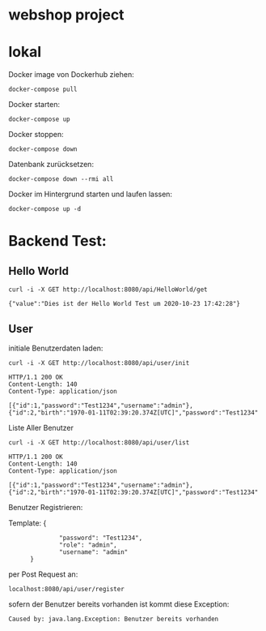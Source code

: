 # webshop project


# lokal

Docker image von Dockerhub ziehen:

    docker-compose pull 

Docker starten:
    
    docker-compose up


Docker stoppen:
    
    docker-compose down 


Datenbank zurücksetzen:

    docker-compose down --rmi all


Docker im Hintergrund starten und laufen lassen:

    docker-compose up -d
    
   
 # Backend Test:
 
 ## Hello World
    curl -i -X GET http://localhost:8080/api/HelloWorld/get
 
    {"value":"Dies ist der Hello World Test um 2020-10-23 17:42:28"}
    
 ## User 
initiale Benutzerdaten laden: 

    curl -i -X GET http://localhost:8080/api/user/init
    
    HTTP/1.1 200 OK
    Content-Length: 140
    Content-Type: application/json
    
    [{"id":1,"password":"Test1234","username":"admin"},{"id":2,"birth":"1970-01-11T02:39:20.374Z[UTC]","password":"Test1234"
    
    
Liste Aller Benutzer 

    curl -i -X GET http://localhost:8080/api/user/list
    
    HTTP/1.1 200 OK
    Content-Length: 140
    Content-Type: application/json
    
    [{"id":1,"password":"Test1234","username":"admin"},{"id":2,"birth":"1970-01-11T02:39:20.374Z[UTC]","password":"Test1234"
    

Benutzer Registrieren:

Template: {
               
                  "password": "Test1234",
                  "role": "admin",
                  "username": "admin"
          }
          
per Post Request an: 
    
    localhost:8080/api/user/register
    
sofern der Benutzer bereits vorhanden ist kommt diese Exception: 

    Caused by: java.lang.Exception: Benutzer bereits vorhanden


          
          
 